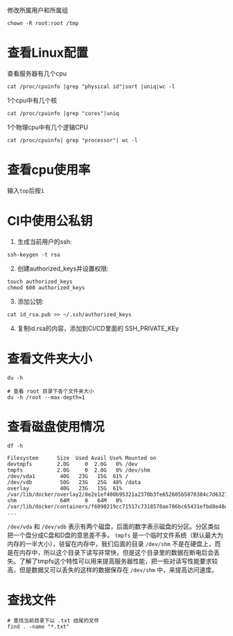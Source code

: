 修改所属用户和所属组
```
chown -R root:root /tmp
```

# 查看Linux配置
查看服务器有几个cpu
```
cat /proc/cpuinfo |grep "physical id"|sort |uniq|wc -l
```

1个cpu中有几个核
```
cat /proc/cpuinfo |grep "cores"|uniq
```

1个物理cpu中有几个逻辑CPU
```
cat /proc/cpuinfo| grep "processor"| wc -l
```

# 查看cpu使用率
输入`top`后按`1`

# CI中使用公私钥
1. 生成当前用户的ssh: 
```
ssh-keygen -t rsa
```
2. 创建authorized_keys并设置权限: 
```
touch authorized_keys
chmod 600 authorized_keys 
```
3. 添加公钥:  
```
cat id_rsa.pub >> ~/.ssh/authorized_keys
```
4. 复制id.rsa的内容，添加到CI/CD里面的 SSH_PRIVATE_KEy

# 查看文件夹大小
```
du -h

# 查看 root 目录下各个文件夹大小
du -h /root --max-depth=1
```

# 查看磁盘使用情况
```
df -h

Filesystem      Size  Used Avail Use% Mounted on
devtmpfs        2.0G     0  2.0G   0% /dev
tmpfs           2.0G     0  2.0G   0% /dev/shm
/dev/vda1        40G   23G   15G  61% /
/dev/vdb         50G   23G   25G  48% /data
overlay          40G   23G   15G  61% /var/lib/docker/overlay2/8e2e1ef400b95321a2370b3fe652605b5870384c7d632768ce619e2732e6d72d/merged
shm              64M     0   64M   0% /var/lib/docker/containers/f6090219cc71517c7318570ae786bc65431efbd8e48e5396c44fcbab764f0718/mounts/shm
...
```

`/dev/vda` 和 `/dev/vdb` 表示有两个磁盘，后面的数字表示磁盘的分区。分区类似把一个盘分成C盘和D盘的意思差不多。
`tmpfs` 是一个临时文件系统（默认最大为内存的一半大小），驻留在内存中，我们后面的目录 `/dev/shm` 不是在硬盘上，而是在内存中，所以这个目录下读写非常快，但是这个目录里的数据在断电后会丢失。了解了tmpfs这个特性可以用来提高服务器性能，把一些对读写性能要求较高，但是数据又可以丢失的这样的数据保存在 `/dev/shm` 中，来提高访问速度。


# 查找文件
```
# 查找当前目录下以 .txt 结尾的文件
find . -name "*.txt"
```